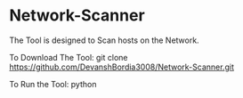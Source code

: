 # Network-Scanner
The Tool is designed to Scan hosts on the Network.

To Download The Tool:
git clone https://github.com/DevanshBordia3008/Network-Scanner.git

To Run the Tool:
python 

